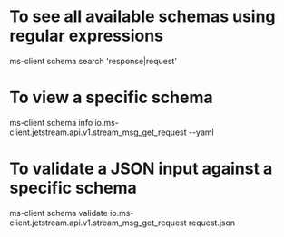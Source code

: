 # To see all available schemas using regular expressions
ms-client schema search 'response|request'

# To view a specific schema
ms-client schema info io.ms-client.jetstream.api.v1.stream_msg_get_request --yaml

# To validate a JSON input against a specific schema
ms-client schema validate io.ms-client.jetstream.api.v1.stream_msg_get_request request.json
